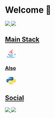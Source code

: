 # Welcome 🚦

<div>
  <a href="https://github.com/Diasszx">
    <img height="180em" src="https://github-readme-stats.vercel.app/api?username=Diasszx&show_icons=true&theme=dracula&include_all_commits=true&count_private=true"/>
    <img height="170em" src="https://github-readme-stats.vercel.app/api/top-langs/?username=Diasszx&layout=compact&langs_count=7&theme=dracula"/>
</div>

## Main Stack
<div style="display: flex">
  <img src="https://raw.githubusercontent.com/devicons/devicon/master/icons/java/java-original.svg" alt="Java" title="Java" height="30" width="40" align="center">
</div>

### Also
<div>
    <img src="https://raw.githubusercontent.com/devicons/devicon/master/icons/python/python-original.svg" align="center" alt="Python" title="Python" height="30" width="40" >
</div>

## Social
<div>
    <a href="adamrpdiass@hotmail.com" target="_blank">
      <img src="https://img.shields.io/badge/hotmail-0078D4?style=for-the-badge&logo=microsoft-outlook&logoColor=white">
    </a>
    <a href="https://www.linkedin.com/in/adam-ramos-ab02a3270/" target="_blank">
      <img src="https://img.shields.io/badge/-LinkedIn-%230077B5?style=for-the-badge&logo=linkedin&logoColor=white">
    </a>
</div><br>
